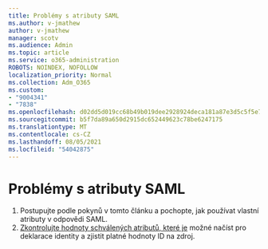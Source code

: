 ```yaml
---
title: Problémy s atributy SAML
ms.author: v-jmathew
author: v-jmathew
manager: scotv
ms.audience: Admin
ms.topic: article
ms.service: o365-administration
ROBOTS: NOINDEX, NOFOLLOW
localization_priority: Normal
ms.collection: Adm_O365
ms.custom:
- "9004341"
- "7838"
ms.openlocfilehash: d02dd5d019cc68b49b019dee2928924deca181a87e3d5c5f5e7689a8eb5664e2
ms.sourcegitcommit: b5f7da89a650d2915dc652449623c78be6247175
ms.translationtype: MT
ms.contentlocale: cs-CZ
ms.lasthandoff: 08/05/2021
ms.locfileid: "54042875"
---
```

# <a name="issues-with-saml-attributes"></a>Problémy s atributy SAML

1. Postupujte podle pokynů v tomto článku a pochopte, jak používat vlastní atributy v odpovědi SAML. [](https://docs.microsoft.com/answers/questions/99054/how-to-use-custom-attributes-in-saml-response.html)
2. [Zkontrolujte hodnoty schválených atributů, které je](https://docs.microsoft.com/azure/active-directory/develop/active-directory-claims-mapping#table-3-valid-id-values-per-source) možné načíst pro deklarace identity a zjistit platné hodnoty ID na zdroj.
